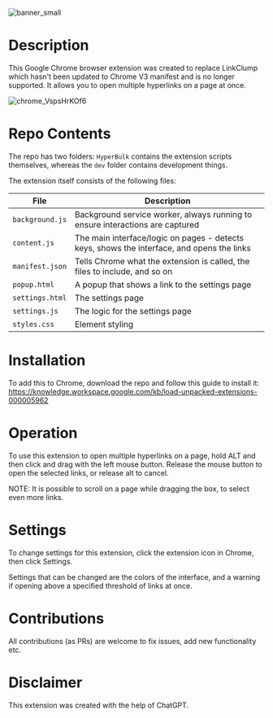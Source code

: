 ![banner_small](https://github.com/user-attachments/assets/f5bf43b7-babd-45f1-ad79-b43e934c71e9)

# Description
This Google Chrome browser extension was created to replace LinkClump which hasn't been updated to Chrome V3 manifest and is no longer supported.
It allows you to open multiple hyperlinks on a page at once.

![chrome_VspsHrKOf6](https://github.com/user-attachments/assets/1075fd07-a732-4004-a3ea-7061c85cbabf)

# Repo Contents
The repo has two folders: `HyperBulk` contains the extension scripts themselves, whereas the `dev` folder contains development things.

The extension itself consists of the following files:

| File            | Description                                                                                 |
|-----------------|---------------------------------------------------------------------------------------------|
| `background.js` | Background service worker, always running to ensure interactions are captured               |
| `content.js`    | The main interface/logic on pages - detects keys, shows the interface, and opens the links  |
| `manifest.json` | Tells Chrome what the extension is called, the files to include, and so on                  |
| `popup.html`    | A popup that shows a link to the settings page                                              |
| `settings.html` | The settings page                                                                           |
| `settings.js`   | The logic for the settings page                                                             |
| `styles.css`    | Element styling                                                                             |

# Installation
To add this to Chrome, download the repo and follow this guide to install it:
https://knowledge.workspace.google.com/kb/load-unpacked-extensions-000005962

# Operation
To use this extension to open multiple hyperlinks on a page, hold ALT and then click and drag with the left mouse button. Release the mouse button to open the selected links, or release alt to cancel.

NOTE: It is possible to scroll on a page while dragging the box, to select even more links.

# Settings
To change settings for this extension, click the extension icon in Chrome, then click Settings.

Settings that can be changed are the colors of the interface, and a warning if opening above a specified threshold of links at once.

# Contributions
All contributions (as PRs) are welcome to fix issues, add new functionality etc.

# Disclaimer
This extension was created with the help of ChatGPT.
